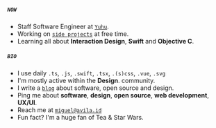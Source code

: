 ##### `NOW`

- Staff Software Engineer at [`Yuhu`](https://yuhu.mx).
- Working on [`side projects`](https://avila.sh/#projects) at free time.
- Learning all about **Interaction Design**, **Swift** and **Objective C**.

##### `BIO`

- I use daily `.ts`, `.js`, `.swift`, `.tsx`, `.(s)css`, `.vue`, `.svg`
- I'm mostly active within the **Design**. community.
- I write a [`blog`](https://medium.com/@migueravila) about software, open source and design.
- Ping me about **software**, **design**, **open source**, **web development**, **UX/UI**.
- Reach me at [`miguel@avila.id`](mailto:miguel@avila.id)
- Fun fact? I'm a huge fan of Tea & Star Wars.
